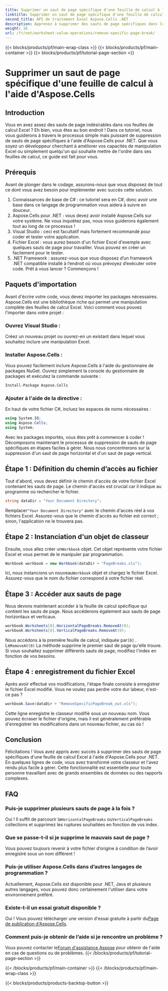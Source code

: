 ```yaml
---
title: Supprimer un saut de page spécifique d'une feuille de calcul à l'aide d'Aspose.Cells
linktitle: Supprimer un saut de page spécifique d'une feuille de calcul à l'aide d'Aspose.Cells
second_title: API de traitement Excel Aspose.Cells .NET
description: Apprenez à supprimer des sauts de page spécifiques dans les feuilles de calcul Excel à l'aide d'Aspose.Cells pour .NET avec ce guide détaillé étape par étape.
weight: 16
url: /fr/net/worksheet-value-operations/remove-specific-page-break/
---
```


{{< blocks/products/pf/main-wrap-class >}}
{{< blocks/products/pf/main-container >}}
{{< blocks/products/pf/tutorial-page-section >}}

# Supprimer un saut de page spécifique d'une feuille de calcul à l'aide d'Aspose.Cells

## Introduction
Vous en avez assez des sauts de page indésirables dans vos feuilles de calcul Excel ? Eh bien, vous êtes au bon endroit ! Dans ce tutoriel, nous vous guiderons à travers le processus simple mais puissant de suppression de sauts de page spécifiques à l'aide d'Aspose.Cells pour .NET. Que vous soyez un développeur cherchant à améliorer vos capacités de manipulation Excel ou simplement quelqu'un qui souhaite mettre de l'ordre dans ses feuilles de calcul, ce guide est fait pour vous. 
## Prérequis
Avant de plonger dans le codage, assurons-nous que vous disposez de tout ce dont vous avez besoin pour implémenter avec succès cette solution.
1. Connaissances de base de C# : ce tutoriel sera en C#, donc avoir une base dans ce langage de programmation vous aidera à suivre en douceur.
2. Aspose.Cells pour .NET : vous devez avoir installé Aspose.Cells sur votre système. Ne vous inquiétez pas, nous vous guiderons également tout au long de ce processus !
3. Visual Studio : ceci est facultatif mais fortement recommandé pour coder et tester votre application.
4. Fichier Excel : vous aurez besoin d'un fichier Excel d'exemple avec quelques sauts de page pour travailler. Vous pouvez en créer un facilement pour le tester.
5. .NET Framework : assurez-vous que vous disposez d’un framework .NET compatible installé à l’endroit où vous prévoyez d’exécuter votre code.
Prêt à vous lancer ? Commençons !
## Paquets d'importation
Avant d'écrire votre code, vous devez importer les packages nécessaires. Aspose.Cells est une bibliothèque riche qui permet une manipulation complète des feuilles de calcul Excel. Voici comment vous pouvez l'importer dans votre projet :
### Ouvrez Visual Studio : 
Créez un nouveau projet ou ouvrez-en un existant dans lequel vous souhaitez inclure une manipulation Excel.
### Installer Aspose.Cells : 
Vous pouvez facilement inclure Aspose.Cells à l'aide du gestionnaire de packages NuGet. Ouvrez simplement la console du gestionnaire de packages et exécutez la commande suivante :
```bash
Install-Package Aspose.Cells
```
### Ajouter à l'aide de la directive : 
En haut de votre fichier C#, incluez les espaces de noms nécessaires :
```csharp
using System.IO;
using Aspose.Cells;
using System;
```
Avec les packages importés, vous êtes prêt à commencer à coder !
Décomposons maintenant le processus de suppression de sauts de page spécifiques en étapes faciles à gérer. Nous nous concentrerons sur la suppression d'un saut de page horizontal et d'un saut de page vertical.
## Étape 1 : Définition du chemin d’accès au fichier
Tout d'abord, vous devez définir le chemin d'accès de votre fichier Excel contenant les sauts de page. Le chemin d'accès est crucial car il indique au programme où rechercher le fichier.
```csharp
string dataDir = "Your Document Directory";
```
 Remplacer`"Your Document Directory"` avec le chemin d'accès réel à vos fichiers Excel. Assurez-vous que le chemin d'accès au fichier est correct ; sinon, l'application ne le trouvera pas.
## Étape 2 : Instanciation d'un objet de classeur
 Ensuite, vous allez créer un`Workbook` objet. Cet objet représente votre fichier Excel et vous permet de le manipuler par programmation.
```csharp
Workbook workbook = new Workbook(dataDir + "PageBreaks.xls");
```
 Ici, nous instancions un nouveau`Workbook` objet et chargez le fichier Excel. Assurez-vous que le nom du fichier correspond à votre fichier réel.
## Étape 3 : Accéder aux sauts de page
Nous devons maintenant accéder à la feuille de calcul spécifique qui contient les sauts de page. Nous accéderons également aux sauts de page horizontaux et verticaux.
```csharp
workbook.Worksheets[0].HorizontalPageBreaks.RemoveAt(0);
workbook.Worksheets[0].VerticalPageBreaks.RemoveAt(0);
```
 Nous accédons à la première feuille de calcul, indiquée par`[0]` . Le`RemoveAt(0)` La méthode supprime le premier saut de page qu'elle trouve. Si vous souhaitez supprimer différents sauts de page, modifiez l'index en fonction de vos besoins.
## Étape 4 : enregistrement du fichier Excel
Après avoir effectué vos modifications, l'étape finale consiste à enregistrer le fichier Excel modifié. Vous ne voulez pas perdre votre dur labeur, n'est-ce pas ?
```csharp
workbook.Save(dataDir + "RemoveSpecificPageBreak_out.xls");
```
Cette ligne enregistre le classeur modifié sous un nouveau nom. Vous pouvez écraser le fichier d'origine, mais il est généralement préférable d'enregistrer les modifications dans un nouveau fichier, au cas où !
## Conclusion
Félicitations ! Vous avez appris avec succès à supprimer des sauts de page spécifiques d'une feuille de calcul Excel à l'aide d'Aspose.Cells pour .NET. En quelques lignes de code, vous avez transformé votre classeur et l'avez rendu plus facile à gérer. Cette fonctionnalité est essentielle pour toute personne travaillant avec de grands ensembles de données ou des rapports complexes.
## FAQ
### Puis-je supprimer plusieurs sauts de page à la fois ?
 Oui ! Il suffit de parcourir la`HorizontalPageBreaks` ou`VerticalPageBreaks` collections et supprimez les ruptures souhaitées en fonction de vos index.
### Que se passe-t-il si je supprime le mauvais saut de page ?
Vous pouvez toujours revenir à votre fichier d’origine à condition de l’avoir enregistré sous un nom différent !
### Puis-je utiliser Aspose.Cells dans d’autres langages de programmation ?
Actuellement, Aspose.Cells est disponible pour .NET, Java et plusieurs autres langages, vous pouvez donc certainement l'utiliser dans votre environnement préféré.
### Existe-t-il un essai gratuit disponible ?
 Oui ! Vous pouvez télécharger une version d'essai gratuite à partir du[Page de publication d'Aspose.Cells](https://releases.aspose.com/cells/net/).
### Comment puis-je obtenir de l’aide si je rencontre un problème ?
 Vous pouvez contacter le[Forum d'assistance Aspose](https://forum.aspose.com/c/cells/9) pour obtenir de l'aide en cas de questions ou de problèmes.
{{< /blocks/products/pf/tutorial-page-section >}}

{{< /blocks/products/pf/main-container >}}
{{< /blocks/products/pf/main-wrap-class >}}

{{< blocks/products/products-backtop-button >}}

